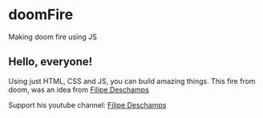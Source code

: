 # doomFire
Making doom fire using JS

<h2>Hello, everyone!</h2>

<p>Using just HTML, CSS and JS, you can build amazing things. This fire from doom, was an idea from <a href="https://github.com/filipedeschamps" target:"_blank">Filipe Deschamps</a></p>
<p>Support his youtube channel: <a href="https://www.youtube.com/channel/UCU5JicSrEM5A63jkJ2QvGYw" target: "_blank">Filipe Deschamps</a></p>

